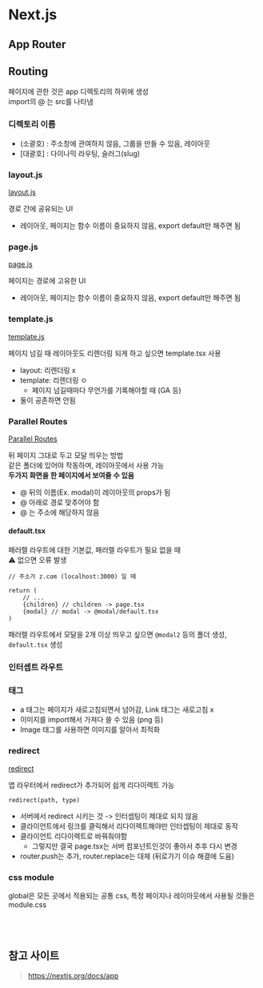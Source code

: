 # Next.js

## App Router

## Routing

페이지에 관한 것은 app 디렉토리의 하위에 생성  
import의 @ 는 src를 나타냄

### 디렉토리 이름

* (소괄호) : 주소창에 관여하지 않음, 그룹을 만들 수 있음, 레이아웃
* [대괄호] : 다이나믹 라우팅, 슬러그(slug)

### layout.js

[layout.js](https://nextjs.org/docs/app/api-reference/file-conventions/layout)

경로 간에 공유되는 UI

* 레이아웃, 페이지는 함수 이름이 중요하지 않음, export default만 해주면 됨

### page.js

[page.js](https://nextjs.org/docs/app/api-reference/file-conventions/page)

페이지는 경로에 고유한 UI

* 레이아웃, 페이지는 함수 이름이 중요하지 않음, export default만 해주면 됨

### template.js

[template.js](https://nextjs.org/docs/app/api-reference/file-conventions/template)

페이지 넘길 때 레이아웃도 리렌더링 되게 하고 싶으면 template.tsx 사용

* layout: 리렌더링 x
* template:  리렌더링 ㅇ
  * 페이지 넘길때마다 무언가를 기록해야할 때 (GA 등)
* 둘이 공존하면 안됨

### Parallel Routes

[Parallel Routes](https://nextjs.org/docs/app/building-your-application/routing/parallel-routes)

뒤 페이지 그대로 두고 모달 띄우는 방법  
같은 폴더에 있어야 작동하며, 레이아웃에서 사용 가능  
**두가지 화면을 한 페이지에서 보여줄 수 있음**

* @ 뒤의 이름(Ex. modal)이 레이아웃의 props가 됨
* @ 아래로 경로 맞추어야 함
* @ 는 주소에 해당하지 않음 

#### default.tsx

패러렐 라우트에 대한 기본값, 패러렐 라우트가 필요 없을 때  
⚠️ 없으면 오류 발생  

```tsx
// 주소가 z.com (localhost:3000) 일 때

return (
    // ... 
    {children} // children -> page.tsx
    {modal} // modal -> @modal/default.tsx
)
```

패러렐 라우트에서 모달을 2개 이상 띄우고 싶으면 `@modal2` 등의 폴더 생성, `default.tsx` 생성


### 인터셉트 라우트




### 태그 

* a 태그는 페이지가 새로고침되면서 넘어감, Link 태그는 새로고침 x 
* 이미지를 import해서 가져다 쓸 수 있음 (png 등)
* Image 태그를 사용하면 이미지를 알아서 최적화

### redirect

[redirect](https://nextjs.org/docs/app/api-reference/functions/redirect)

앱 라우터에서 redirect가 추가되어 쉽게 리다이렉트 가능

```
redirect(path, type)
```

* 서버에서 redirect 시키는 것 -> 인터셉팅이 제대로 되지 않음
* 클라이언트에서 링크를 클릭해서 리다이렉트해야만 인터셉팅이 제대로 동작
* 클라이언트 리다이렉트로 바꿔줘야함
  * 그렇지만 결국 page.tsx는 서버 컴포넌트인것이 좋아서 추후 다시 변경
* router.push는 추가, router.replace는 대체 (뒤로가기 이슈 해결에 도움)

### css module 

global은 모든 곳에서 적용되는 공통 css, 특정 페이지나 레이아웃에서 사용될 것들은 module.css

<br><br>

## 참고 사이트 

> https://nextjs.org/docs/app
